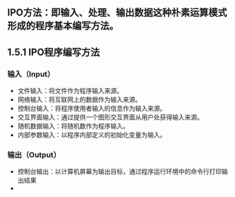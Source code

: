 ## IPO方法：即输入、处理、输出数据这种朴素运算模式形成的程序基本编写方法。
## 1.5.1 IPO程序编写方法
### 输入（Input）
- 文件输入：将文件作为程序输入来源。
- 网络输入：将互联网上的数据作为输入来源。
- 控制台输入：将程序使用者输入的信息作为输入来源。
- 交互界面输入：通过提供一个图形交互界面从用户处获得输入来源。
- 随机数据输入：将随机数作为程序输入。
- 内部参数输入：以程序内部定义的初始化变量为输入。
### 输出（Output）
- 控制台输出：以计算机屏幕为输出目标，通过程序运行环境中的命令行打印输出结果
- 
